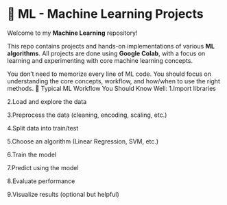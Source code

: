 # 🧠 ML - Machine Learning Projects

Welcome to my **Machine Learning** repository!

This repo contains projects and hands-on implementations of various **ML algorithms**. All projects are done using **Google Colab**, with a focus on learning and experimenting with core machine learning concepts.


You don’t need to memorize every line of ML code.
You should focus on understanding the core concepts, workflow, and how/when to use the right methods.
🔁 Typical ML Workflow You Should Know Well:
1.Import libraries

2.Load and explore the data

3.Preprocess the data (cleaning, encoding, scaling, etc.)

4.Split data into train/test

5.Choose an algorithm (Linear Regression, SVM, etc.)

6.Train the model

7.Predict using the model

8.Evaluate performance

9.Visualize results (optional but helpful)



